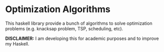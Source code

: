 <html>
<h1>Optimization Algorithms</h1>

This haskell library provide a bunch of algorithms to solve optimization problems (e.g. knacksap problem, TSP, scheduling, etc).

<b>DISCLAIMER:</b> I am developing this for academic purposes and to improve my Haskell.
</html>